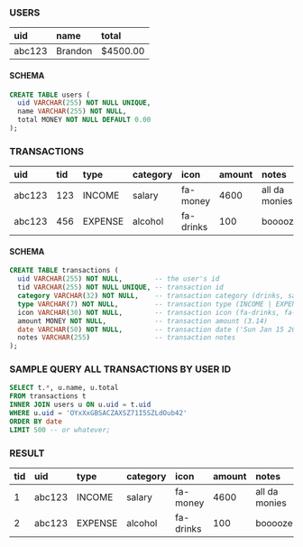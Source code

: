 ### USERS
|uid|name|total|
|:-|:-|:-|
|abc123|Brandon|$4500.00|

#### SCHEMA
```sql
CREATE TABLE users (
  uid VARCHAR(255) NOT NULL UNIQUE,
  name VARCHAR(255) NOT NULL,
  total MONEY NOT NULL DEFAULT 0.00
);
```

### TRANSACTIONS

|uid|tid|type|category|icon|amount|notes|date|
|:-|:-|:-|:-|:-|:-|:-|:-|
|abc123|123|INCOME|salary|fa-money|4600|all da monies|12/12/12|
|abc123|456|EXPENSE|alcohol|fa-drinks|100|booooze|12/12/13|

#### SCHEMA

```sql
CREATE TABLE transactions (
  uid VARCHAR(255) NOT NULL,        -- the user's id
  tid VARCHAR(255) NOT NULL UNIQUE, -- transaction id
  category VARCHAR(32) NOT NULL,    -- transaction category (drinks, salary, etc.)
  type VARCHAR(7) NOT NULL,         -- transaction type (INCOME | EXPENSE)
  icon VARCHAR(30) NOT NULL,        -- transaction icon (fa-drinks, fa-salary, etc.)
  amount MONEY NOT NULL,            -- transaction amount (3.14)
  date VARCHAR(50) NOT NULL,        -- transaction date ('Sun Jan 15 2017 09:09:22 GMT-0800 (PST)')
  notes VARCHAR(255)                -- transaction notes
);
```

### SAMPLE QUERY ALL TRANSACTIONS BY USER ID

```sql
SELECT t.*, u.name, u.total
FROM transactions t
INNER JOIN users u ON u.uid = t.uid
WHERE u.uid = 'OYxXxGBSACZAXSZ71I5SZLdOub42'
ORDER BY date
LIMIT 500 -- or whatever;
```

### RESULT
|tid|uid|type|category|icon|amount|notes|date|total|
|:-|:-|:-|:-|:-|:-|:-|:-|:-|
|1|abc123|INCOME|salary|fa-money|4600|all da monies|12/12/12|$4500.00|
|2|abc123|EXPENSE|alcohol|fa-drinks|100|booooze|12/12/13|$4500.00|

